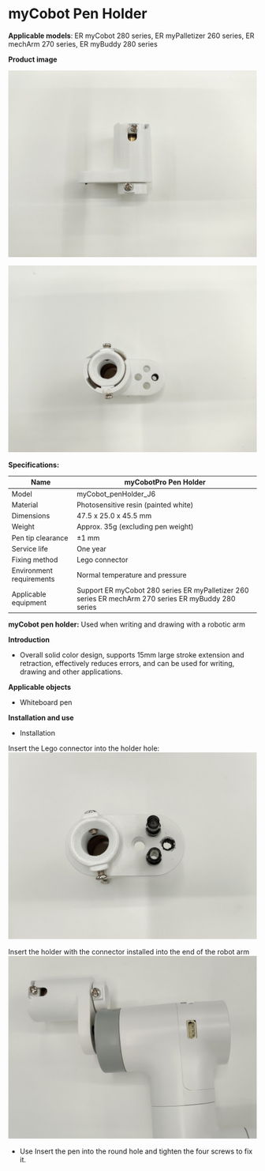 # myCobot Pen Holder

**Applicable models**: ER myCobot 280 series, ER myPalletizer 260 series, ER mechArm 270 series, ER myBuddy 280 series

**Product image**

![](../../resources\4-SupportAndService\Accessories\holder/p1.jpg)

![](../../resources\4-SupportAndService\Accessories\holder/p2.jpg)

**Specifications:**

| Name | myCobotPro Pen Holder |
| ------------ | -------------------------------------------------------------------------------------------- |
| Model | myCobot_penHolder_J6 |
| Material | Photosensitive resin (painted white) |
| Dimensions | 47.5 x 25.0 x 45.5 mm |
| Weight | Approx. 35g (excluding pen weight) |
| Pen tip clearance | ±1 mm |
| Service life | One year |
| Fixing method | Lego connector |
| Environment requirements | Normal temperature and pressure |
| Applicable equipment | Support ER myCobot 280 series ER myPalletizer 260 series ER mechArm 270 series ER myBuddy 280 series |

**myCobot pen holder:** Used when writing and drawing with a robotic arm

**Introduction**

- Overall solid color design, supports 15mm large stroke extension and retraction, effectively reduces errors, and can be used for writing, drawing and other applications.

**Applicable objects**

- Whiteboard pen

**Installation and use**

- Installation

Insert the Lego connector into the holder hole:
![](../../resources\4-SupportAndService\Accessories\holder/p3.jpg)

Insert the holder with the connector installed into the end of the robot arm
![](../../resources\4-SupportAndService\Accessories\holder/p4.jpg)

- Use
Insert the pen into the round hole and tighten the four screws to fix it.